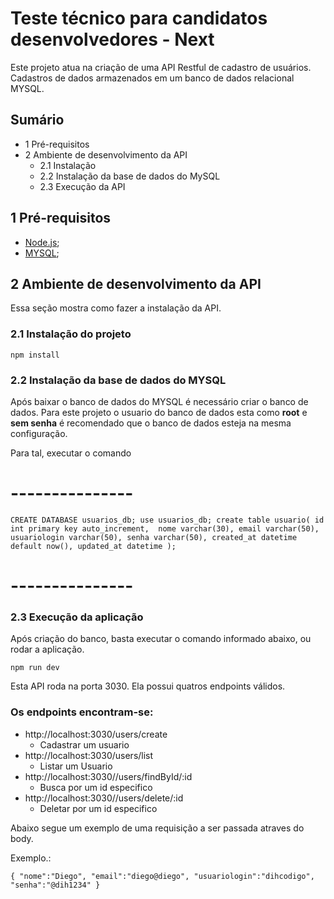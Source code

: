 # Teste técnico para candidatos desenvolvedores - Next


Este projeto atua na criação de uma API Restful de cadastro de usuários. Cadastros de dados armazenados em um banco de dados relacional MYSQL.

## Sumário
* 1 Pré-requisitos
* 2 Ambiente de desenvolvimento da API
	* 2.1 Instalação
    * 2.2 Instalação da base de dados do MySQL
    * 2.3 Execução da API

## 1 Pré-requisitos
- [Node.js](https://nodejs.org/en/download/);
- [MYSQL](https://sourceforge.net/projects/wampserver/postdownload);

## 2 Ambiente de desenvolvimento da API

Essa seção mostra como fazer a instalação da API.

### 2.1 Instalação do projeto
`npm install`

### 2.2 Instalação da base de dados do MYSQL

Após baixar o banco de dados do MYSQL é necessário criar o banco de dados. Para este projeto o usuario do banco de dados esta como **root** e **sem senha** é recomendado que o banco de dados esteja na mesma configuração.

Para tal, executar o comando 
# ---------------
`CREATE DATABASE usuarios_db;
use usuarios_db;
create table usuario(
id int primary key auto_increment, 
nome varchar(30), email varchar(50), usuariologin varchar(50), senha varchar(50),
created_at datetime default now(),
updated_at datetime
);`
# ---------------

### 2.3 Execução da aplicação
Após criação do banco, basta executar o comando informado abaixo, ou rodar a aplicação.

 `npm run dev`

Esta API roda na porta 3030. Ela possui quatros endpoints válidos.

### Os endpoints encontram-se:
* http://localhost:3030/users/create
	* Cadastrar um usuario
* http://localhost:3030/users/list
	* Listar um Usuario
* http://localhost:3030//users/findById/:id
	* Busca por um id especifico
* http://localhost:3030//users/delete/:id
	* Deletar por um id especifico

Abaixo segue um exemplo de uma requisição a ser passada atraves do body.

Exemplo.:

`{
	"nome":"Diego",
	"email":"diego@diego",
	"usuariologin":"dihcodigo",
	"senha":"@dih1234"
}`